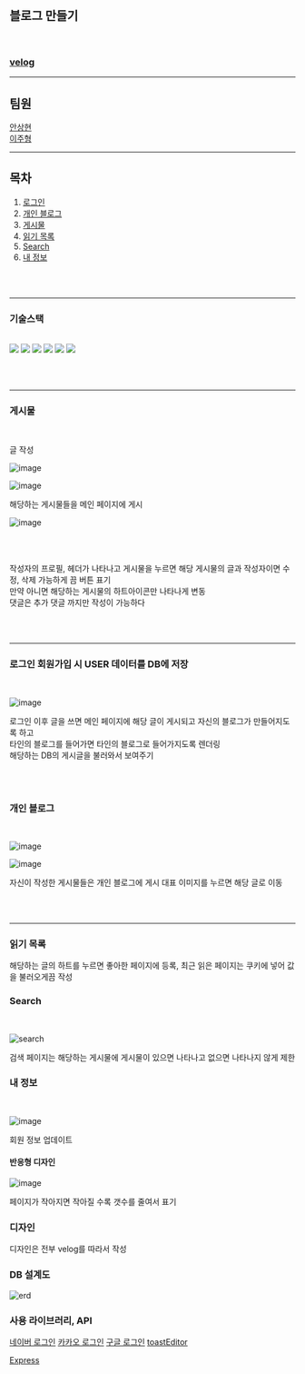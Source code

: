 
<br/>

## 블로그 만들기

<br/>

### [velog](https://velog.io/) 


<hr/>

## 팀원
[안상현](https://github.com/EILE23) <br/>
[이주형](https://github.com/hellojuhyoung)


<hr/>



## 목차

1. [로그인](#로그인-회원가입-시-user-데이터를-db에-저장) 
2. [개인 블로그](#개인-블로그) 
3. [게시물](#게시물) 
4. [읽기 목록](#읽기-목록)
5. [Search](#search)
6. [내 정보](#내-정보)

<br/><br/>
<hr/>

###  기술스택
<br/>

<span>
<img src = "https://img.shields.io/badge/javascript-F7DF1E?style=flat-square&logo=javascript&logoColor=black"/>
  <img src = "https://img.shields.io/badge/ejs-B4CA65?style=flat-square&logo=ejs&logoColor=black"/>
  <img src = "https://img.shields.io/badge/CSS-663399?style=flat-square&logo=CSS&logoColor=black"/>
   <img src = "https://img.shields.io/badge/node.js-5FA04E?style=flat-square&logo=nodedotjs&logoColor=black"/>
   <img src = "https://img.shields.io/badge/MySql-4479A1?style=flat-square&logo=MySQL&logoColor=black"/>
   <img src = "https://img.shields.io/badge/Express-000000?style=flat-square&logo=Express&logoColor=white"/>
</span>

<br/><br/>



<hr/>

### 게시물
<br/>

글 작성

![image](https://github.com/user-attachments/assets/9504544a-864a-4fe0-b1fe-30534f5fdb69)

![image](https://github.com/user-attachments/assets/803fe11a-c75c-47a2-9479-4344c4352475)



해당하는 게시물들을 메인 페이지에 게시

![image](https://github.com/user-attachments/assets/f860353b-df6e-43c4-9ed7-ff6b9d6ea62a)


<br/><br/>



작성자의 프로필, 헤더가 나타나고
게시물을 누르면 해당 게시물의 글과 작성자이면 수정, 삭제 가능하게 끔 버튼 표기 <br/>
만약 아니면 해당하는 게시물의 하트아이콘만 나타나게 변동 <br/>
댓글은 추가 댓글 까지만 작성이 가능하다

<br/><br/>
<hr/>


### 로그인 회원가입 시 USER 데이터를 DB에 저장
<br/>

![image](https://github.com/user-attachments/assets/eb5fd91b-905b-4c72-9d39-02646186e3e9)



로그인 이후 글을 쓰면 메인 페이지에 해당 글이 게시되고 자신의 블로그가 만들어지도록 하고  <br/>
타인의 블로그를 들어가면 타인의 블로그로 들어가지도록 렌더링 <br/>
해당하는 DB의 게시글을 불러와서 보여주기



<br/><br/>

### 개인 블로그
<br/>

![image](https://github.com/user-attachments/assets/308968f8-f74f-4a97-8b41-8cfb2ec4423e)


![image](https://github.com/user-attachments/assets/94a71a34-06fd-416b-bf38-d984d3349696)


자신이 작성한 게시물들은 개인 블로그에 게시 대표 이미지를 누르면 해당 글로 이동

<br/><br/>
<hr/>


### 읽기 목록



해당하는 글의 하트를 누르면 좋아한 페이지에 등록,
최근 읽은 페이지는 쿠키에 넣어 값을 불러오게끔 작성

### Search

<br/>

![search](https://github.com/user-attachments/assets/157f0a58-6e63-44ef-9b92-e8497d287884)

검색 페이지는 해당하는 게시물에 게시물이 있으면 나타나고 없으면 나타나지 않게 제한

### 내 정보

<br/>

![image](https://github.com/user-attachments/assets/649dc205-ad17-4922-b0df-638cd025c039)




회원 정보 업데이트

#### 반응형 디자인

![image](https://github.com/user-attachments/assets/932f25e1-e264-4310-973b-d59bf5169a26)

페이지가 작아지면 작아질 수록 갯수를 줄여서 표기



### 디자인
디자인은 전부 velog를 따라서 작성


### DB 설계도

![erd](https://github.com/user-attachments/assets/92a2f91a-82e6-4c87-9907-d0240661067d)



### 사용 라이브러리, API
[네이버 로그인](https://nid.naver.com/user2/campaign/introNaverIdLogin)
[카카오 로그인](https://developers.kakao.com/docs/latest/ko/kakaologin/rest-api)
[구글 로그인](https://cloud.google.com/identity-platform/docs/web/google?hl=ko) 
[toastEditor](https://ui.toast.com/)

[Express](https://expressjs.com/ko/)


